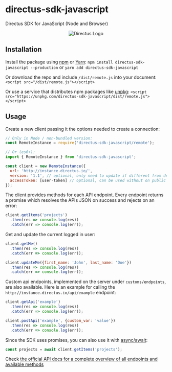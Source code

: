# directus-sdk-javascript

Directus SDK for JavaScript (Node and Browser)

<p align="center">
<img src="https://s3.amazonaws.com/f.cl.ly/items/3Q2830043H1Y1c1F1K2D/directus-logo-stacked.png" alt="Directus Logo"/>
</p>

## Installation

Install the package using [npm](https://www.npmjs.com) or [Yarn](https://yarnpkg.com/):
`npm install directus-sdk-javascript --production` or `yarn add directus-sdk-javascript`

Or download the repo and include `/dist/remote.js` into your document:
`<script src="/dist/remote.js"></script>`

Or use a service that distributes npm packages like [unpkg](https://unpkg.org):
`<script src="https://unpkg.com/directus-sdk-javascript/dist/remote.js"></script>`


## Usage

Create a new client passing it the options needed to create a connection:

```javascript
// Only in Node / non-bundled version:
const RemoteInstance = require('directus-sdk-javascript/remote');

// Or (es6+):
import { RemoteInstance } from 'directus-sdk-javascript';

const client = new RemoteInstance({
  url: 'http://instance.directus.io/',
  version: '1.1', // optional, only need to update if different from default
  accessToken: [user-token] // optional, can be used without on public routes
});
```

The client provides methods for each API endpoint. Every endpoint returns a promise which resolves the APIs JSON on success and rejects on an error:

```javascript
client.getItems('projects')
  .then(res => console.log(res))
  .catch(err => console.log(err));
```


Get and update the current logged in user:

```javascript
client.getMe()
  .then(res => console.log(res))
  .catch(err => console.log(err));

client.updateMe({first_name: 'John', last_name: 'Doe'})
  .then(res => console.log(res))
  .catch(err => console.log(err));
```


Custom api endpoints, implemented on the server under `customs/endpoints`, are also available. Here is an example for calling the `http://instance.directus.io/api/example` endpoint:

```javascript
client.getApi('example')
  .then(res => console.log(res))
  .catch(err => console.log(err));

client.postApi('example', {custom_var: 'value'})
  .then(res => console.log(res))
  .catch(err => console.log(err));
```

Since the SDK uses promises, you can also use it with [async/await](https://www.youtube.com/watch?v=9YkUCxvaLEk):
```javascript
const projects = await client.getItems('projects');
```

Check [the official API docs for a complete overview of all endpoints and available methods](https://docs.directus.io/api/reference.html)
